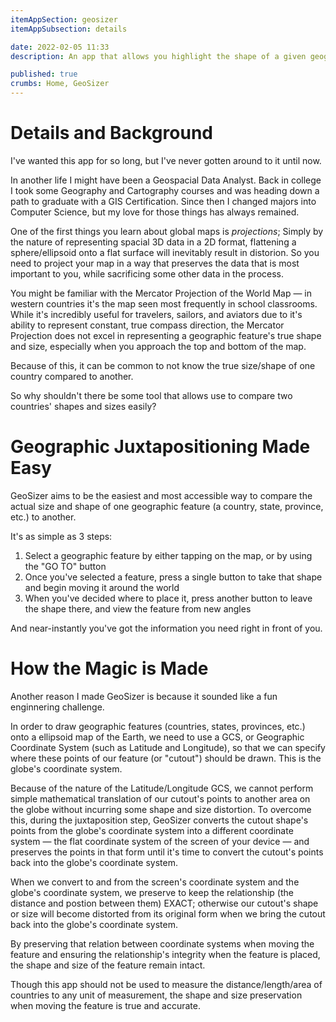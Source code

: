 ```yaml
---
itemAppSection: geosizer
itemAppSubsection: details

date: 2022-02-05 11:33
description: An app that allows you highlight the shape of a given geographic feature (such as a country, state, or province), and see what that shape looks like juxtaposed with a different part of the world.

published: true
crumbs: Home, GeoSizer
---
```


# Details and Background

I've wanted this app for so long, but I've never gotten around to it until now.

In another life I might have been a Geospacial Data Analyst. Back in college I took some Geography and Cartography courses and was heading down a path to graduate with a GIS Certification. Since then I changed majors into Computer Science, but my love for those things has always remained.

One of the first things you learn about global maps is _projections_; Simply by the nature of representing spacial 3D data in a 2D format, flattening a sphere/ellipsoid onto a flat surface will inevitably result in distorion. So you need to project your map in a way that preserves the data that is most important to you, while sacrificing some other data in the process.

You might be familiar with the Mercator Projection of the World Map — in western countries it's the map seen most frequently in school classrooms. While it's incredibly useful for travelers, sailors, and aviators due to it's ability to represent constant, true compass direction, the Mercator Projection does not excel in representing a geographic feature's true shape and size, especially when you approach the top and bottom of the map.

Because of this, it can be common to not know the true size/shape of one country compared to another.

So why shouldn't there be some tool that allows use to compare two countries' shapes and sizes easily?

# Geographic Juxtapositioning Made Easy

GeoSizer aims to be the easiest and most accessible way to compare the actual size and shape of one geographic feature (a country, state, province, etc.) to another. 

It's as simple as 3 steps:
1. Select a geographic feature by either tapping on the map, or by using the "GO TO" button
2. Once you've selected a feature, press a single button to take that shape and begin moving it around the world
3. When you've decided where to place it, press another button to leave the shape there, and view the feature from new angles

And near-instantly you've got the information you need right in front of you.

# How the Magic is Made

Another reason I made GeoSizer is because it sounded like a fun enginnering challenge.

In order to draw geographic features (countries, states, provinces, etc.) onto a ellipsoid map of the Earth, we need to use a GCS, or Geographic Coordinate System (such as Latitude and Longitude), so that we can specify where these points of our feature (or "cutout") should be drawn. This is the globe's coordinate system.

Because of the nature of the Latitude/Longitude GCS, we cannot perform simple mathematical translation of our cutout's points to another area on the globe without incurring some shape and size distortion. To overcome this, during the juxtaposition step, GeoSizer converts the cutout shape's points from the globe's coordinate system into a different coordinate system — the flat coordinate system of the screen of your device — and preserves the points in that form until it's time to convert the cutout's points back into the globe's coordinate system.

When we convert to and from the screen's coordinate system and the globe's coordinate system, we preserve to keep the relationship (the distance and postion between them) EXACT; otherwise our cutout's shape or size will become distorted from its original form when we bring the cutout back into the globe's coordinate system.

By preserving that relation between coordinate systems when moving the feature and ensuring the relationship's integrity when the feature is placed, the shape and size of the feature remain intact. 

Though this app should not be used to measure the distance/length/area of countries to any unit of measurement, the shape and size preservation when moving the feature is true and accurate.

